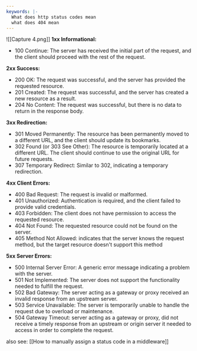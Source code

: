 ```yaml
---
keywords: |-
  What does http status codes mean
  what does 404 mean
---
```

![[Capture 4.png]]
**1xx Informational:**
- 100 Continue: The server has received the initial part of the request, and the client should proceed with the rest of the request.

**2xx Success:**
- 200 OK: The request was successful, and the server has provided the requested resource.
- 201 Created: The request was successful, and the server has created a new resource as a result.
- 204 No Content: The request was successful, but there is no data to return in the response body.

**3xx Redirection:**
- 301 Moved Permanently: The resource has been permanently moved to a different URL, and the client should update its bookmarks.
- 302 Found (or 303 See Other): The resource is temporarily located at a different URL. The client should continue to use the original URL for future requests.
- 307 Temporary Redirect: Similar to 302, indicating a temporary redirection.

**4xx Client Errors:**
- 400 Bad Request: The request is invalid or malformed.
- 401 Unauthorized: Authentication is required, and the client failed to provide valid credentials.
- 403 Forbidden: The client does not have permission to access the requested resource.
- 404 Not Found: The requested resource could not be found on the server.
- 405 Method Not Allowed: indicates that the server knows the request method, but the target resource doesn't support this method

**5xx Server Errors:**
- 500 Internal Server Error: A generic error message indicating a problem with the server.
- 501 Not Implemented: The server does not support the functionality needed to fulfill the request.
- 502 Bad Gateway: The server acting as a gateway or proxy received an invalid response from an upstream server.
- 503 Service Unavailable: The server is temporarily unable to handle the request due to overload or maintenance.
- 504 Gateway Timeout: server acting as a gateway or proxy, did not receive a timely response from an upstream or origin server it needed to access in order to complete the request.

also see: [[How to manually assign a status code in a middleware]]
